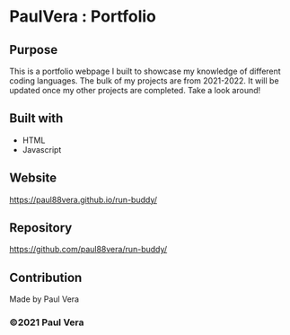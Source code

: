 # PaulVera : Portfolio

## Purpose
This is a portfolio webpage I built to showcase my knowledge of different coding languages. The bulk of my projects are from 2021-2022. It will be updated once my other projects are completed. Take a look around!

## Built with
* HTML
* Javascript

## Website
https://paul88vera.github.io/run-buddy/

## Repository
https://github.com/paul88vera/run-buddy/

## Contribution
Made by Paul Vera

### ©2021 Paul Vera
